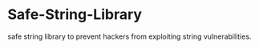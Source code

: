 # Safe-String-Library
safe string library to prevent hackers from exploiting string vulnerabilities.
